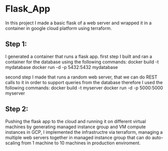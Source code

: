 # Flask_App
In this project I made a basic flask of a web server and wrapped it in a container in google cloud platform using terraform.
## Step 1:
I generated a container that runs a flask app.
first step I built and ran a container for the database using the following commands:
  docker build -t mydatabase
  docker run -d -p 5432:5432 mydatabase

second step I made that runs a random web server, that we can do REST calls to it in order to support queries from the database
therefore I used the following commands:
  docker build -t myserver
  docker run -d -p 5000:5000 myserver
  
  ## Step 2:
  Pushing the flask app to the cloud and running it on different virtual machines by generating managed instance group and VM compute instances in GCP, 
  I implemented the infrastructre via terraform, managing a multiple web servers together in managed instance group that can do auto-scaling from 1 machine to 10 machines
  in production enviroment.
 
 
